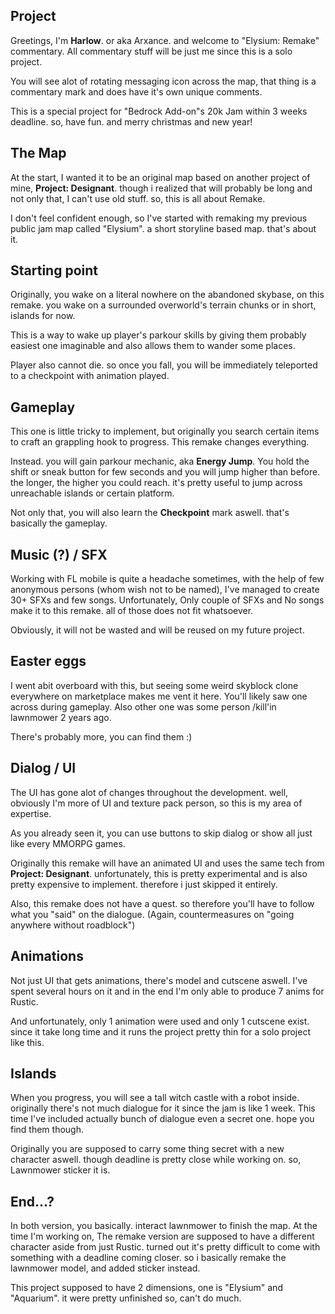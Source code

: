 ## **Project**
Greetings, I'm **Harlow**. or aka Arxance. and welcome to "Elysium: Remake" commentary. All commentary stuff will be just me since this is a solo project.

You will see alot of rotating messaging icon across the map, that thing is a commentary mark and does have it's own unique comments.

This is a special project for "Bedrock Add-on"s 20k Jam within 3 weeks deadline. so, have fun. and merry christmas and new year!

## The Map
At the start, I wanted it to be an original map based on another project of mine, **Project: Designant**. though i realized that will probably be long and not only that, I can't use old stuff. so, this is all about Remake.

I don't feel confident enough, so I've started with remaking my previous public jam map called "Elysium". a short storyline based map. that's about it.

## Starting point
Originally, you wake on a literal nowhere on the abandoned skybase, on this remake. you wake on a
surrounded overworld's terrain chunks or in short, islands for now.

This is a way to wake up player's parkour skills by giving them probably easiest one imaginable and also allows them to wander some places.

Player also cannot die. so once you fall, you will be immediately teleported to a checkpoint with animation played.

## Gameplay
This one is little tricky to implement, but originally you search certain items to craft an grappling hook to progress. This remake changes everything.

Instead. you will gain parkour mechanic, aka **Energy Jump**. You hold the shift or sneak button for few seconds and you will jump higher than before. the longer, the higher you could reach. it's pretty useful to jump across unreachable islands or certain platform.

Not only that, you will also learn the **Checkpoint** mark aswell. that's basically the gameplay.

## Music (?) / SFX
Working with FL mobile is quite a headache sometimes, with the help of few anonymous persons (whom wish not to be named), I've managed to create 30+ SFXs and few songs. Unfortunately, Only couple of SFXs and No songs make it to this remake. all of those does not fit whatsoever.

Obviously, it will not be wasted and will be reused on my future project.

## Easter eggs
I went abit overboard with this, but seeing some weird skyblock clone everywhere on marketplace makes me vent it here. You'll likely saw one across during gameplay. Also other one was some person /kill'in lawnmower 2 years ago.

There's probably more, you can find them :)

## Dialog / UI
The UI has gone alot of changes throughout the development. well, obviously I'm more of UI and texture pack person, so this is my area of expertise.

As you already seen it, you can use buttons to skip dialog or show all just like every MMORPG games.

Originally this remake will have an animated UI and uses the same tech from **Project: Designant**. unfortunately, this is pretty experimental and is also pretty expensive to implement. therefore i just skipped it entirely.

Also, this remake does not have a quest. so therefore you'll have to follow what you "said" on the dialogue. (Again, countermeasures on "going anywhere without roadblock")

## Animations
Not just UI that gets animations, there's model and cutscene aswell. I've spent several hours on it and in the end I'm only able to produce 7 anims for Rustic.

And unfortunately, only 1 animation were used and only 1 cutscene exist. since it take long time and it runs the project pretty thin for a solo project like this.

## Islands
When you progress, you will see a tall witch castle with a robot inside. originally there's not much dialogue for it since the jam is like 1 week. This time I've included actually bunch of dialogue even a secret one. hope you find them though.

Originally you are supposed to carry some thing secret with a new character aswell. though deadline is pretty close while working on. so, Lawnmower sticker it is. 

## End...?
In both version, you basically. interact lawnmower to finish the map. At the time I'm working on, The remake version are supposed to have a different character aside from just Rustic. turned out it's pretty difficult to come with something with a deadline coming closer. so i basically remake the lawnmower model, and added sticker instead.

This project supposed to have 2 dimensions, one is "Elysium" and "Aquarium". it were pretty unfinished so, can't do much.